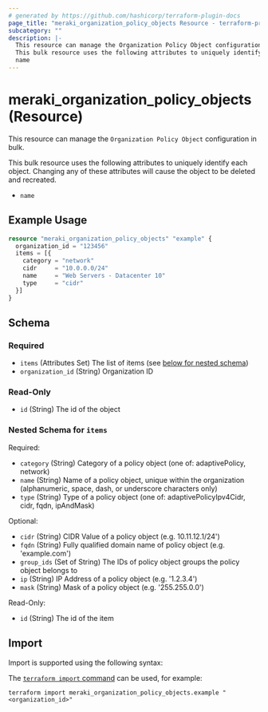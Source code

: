 ```yaml
---
# generated by https://github.com/hashicorp/terraform-plugin-docs
page_title: "meraki_organization_policy_objects Resource - terraform-provider-meraki"
subcategory: ""
description: |-
  This resource can manage the Organization Policy Object configuration in bulk.
  This bulk resource uses the following attributes to uniquely identify each object. Changing any of these attributes will cause the object to be deleted and recreated.
  name
---
```


# meraki_organization_policy_objects (Resource)

This resource can manage the `Organization Policy Object` configuration in bulk.

This bulk resource uses the following attributes to uniquely identify each object. Changing any of these attributes will cause the object to be deleted and recreated.
- `name`

## Example Usage

```terraform
resource "meraki_organization_policy_objects" "example" {
  organization_id = "123456"
  items = [{
    category = "network"
    cidr     = "10.0.0.0/24"
    name     = "Web Servers - Datacenter 10"
    type     = "cidr"
  }]
}
```

<!-- schema generated by tfplugindocs -->
## Schema

### Required

- `items` (Attributes Set) The list of items (see [below for nested schema](#nestedatt--items))
- `organization_id` (String) Organization ID

### Read-Only

- `id` (String) The id of the object

<a id="nestedatt--items"></a>
### Nested Schema for `items`

Required:

- `category` (String) Category of a policy object (one of: adaptivePolicy, network)
- `name` (String) Name of a policy object, unique within the organization (alphanumeric, space, dash, or underscore characters only)
- `type` (String) Type of a policy object (one of: adaptivePolicyIpv4Cidr, cidr, fqdn, ipAndMask)

Optional:

- `cidr` (String) CIDR Value of a policy object (e.g. 10.11.12.1/24')
- `fqdn` (String) Fully qualified domain name of policy object (e.g. 'example.com')
- `group_ids` (Set of String) The IDs of policy object groups the policy object belongs to
- `ip` (String) IP Address of a policy object (e.g. '1.2.3.4')
- `mask` (String) Mask of a policy object (e.g. '255.255.0.0')

Read-Only:

- `id` (String) The id of the item

## Import

Import is supported using the following syntax:

The [`terraform import` command](https://developer.hashicorp.com/terraform/cli/commands/import) can be used, for example:

```shell
terraform import meraki_organization_policy_objects.example "<organization_id>"
```
